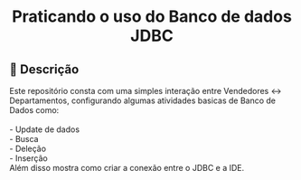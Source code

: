 <h1 align="center">Praticando o uso do Banco de dados JDBC</h1>

<h2>📝 Descrição</h2>
<p>Este repositório consta com uma simples interação entre Vendedores <-> Departamentos, configurando algumas atividades basicas de Banco de Dados como:
</br>
</br>
- Update de dados
</br> 
- Busca
</br>
- Deleção
</br>
- Inserção
</br>
Além disso mostra como criar a conexão entre o JDBC e a IDE.
</p>

